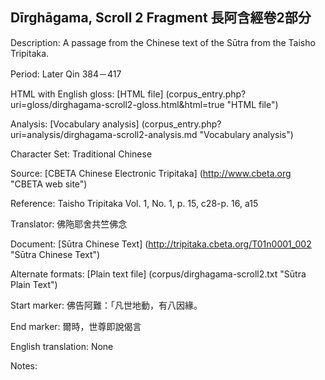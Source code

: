 ## Dīrghāgama, Scroll 2 Fragment 長阿含經卷2部分

Description: A passage from the Chinese text of the Sūtra from the Taisho Tripitaka. 

Period: Later Qin 384－417

HTML with English gloss: [HTML file] (corpus_entry.php?uri=gloss/dirghagama-scroll2-gloss.html&html=true "HTML file")

Analysis: [Vocabulary analysis] (corpus_entry.php?uri=analysis/dirghagama-scroll2-analysis.md "Vocabulary analysis")

Character Set: Traditional Chinese

Source: [CBETA Chinese Electronic Tripitaka] (http://www.cbeta.org "CBETA web site")

Reference: Taisho Tripitaka Vol. 1, No. 1, p. 15, c28-p. 16, a15

Translator: 佛陁耶舍共竺佛念

Document: [Sūtra Chinese Text] (http://tripitaka.cbeta.org/T01n0001_002 "Sūtra Chinese Text")

Alternate formats: [Plain text file] (corpus/dirghagama-scroll2.txt "Sūtra Plain Text")

Start marker: 佛告阿難：「凡世地動，有八因緣。

End marker: 爾時，世尊即說偈言

English	translation: None

Notes: 

